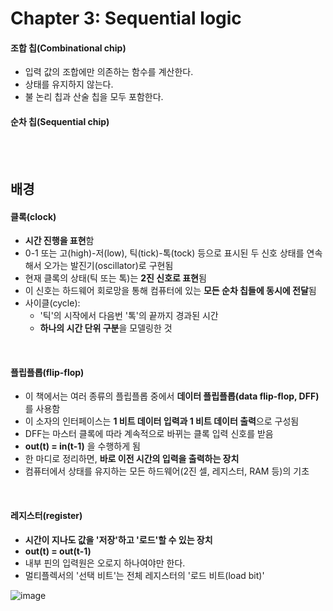 # Chapter 3: Sequential logic

#### 조합 칩(Combinational chip)
- 입력 값의 조합에만 의존하는 함수를 계산한다.
- 상태를 유지하지 않는다.
- 불 논리 칩과 산술 칩을 모두 포함한다.

#### 순차 칩(Sequential chip)

<br><br>

배경
---
#### 클록(clock)
- **시간 진행을 표현**함
- 0-1 또는 고(high)-저(low), 틱(tick)-톡(tock) 등으로 표시된 두 신호 상태를 연속해서 오가는 발진기(oscillator)로 구현됨
- 현재 클록의 상태(틱 또는 톡)는 **2진 신호로 표현**됨
- 이 신호는 하드웨어 회로망을 통해 컴퓨터에 있는 **모든 순차 칩들에 동시에 전달**됨
- 사이클(cycle): 
  - '틱'의 시작에서 다음번 '톡'의 끝까지 경과된 시간
  - **하나의 시간 단위 구분**을 모델링한 것

<br>

#### 플립플롭(flip-flop)
- 이 책에서는 여러 종류의 플립플롭 중에서 **데이터 플립플롭(data flip-flop, DFF)** 를 사용함
- 이 소자의 인터페이스는 **1 비트 데이터 입력과 1 비트 데이터 출력**으로 구성됨
- DFF는 마스터 클록에 따라 계속적으로 바뀌는 클록 입력 신호를 받음
- **out(t) = in(t-1)** 을 수행하게 됨
- 한 마디로 정리하면, **바로 이전 시간의 입력을 출력하는 장치**
- 컴퓨터에서 상태를 유지하는 모든 하드웨어(2진 셀, 레지스터, RAM 등)의 기초

<br>

#### 레지스터(register)
- **시간이 지나도 값을 '저장'하고 '로드'할 수 있는 장치**
- **out(t) = out(t-1)**
- 내부 핀의 입력원은 오로지 하나여야만 한다.
- 멀티플렉서의 '선택 비트'는 전체 레지스터의 '로드 비트(load bit)'

![image](https://user-images.githubusercontent.com/69896250/147710416-6ae1a1e0-f2eb-4127-97e6-40e4338be0e4.png)


<br>
